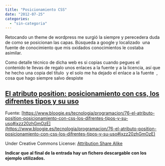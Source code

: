 ```yaml
---
title: "Posicionamiento CSS"
date: "2012-07-25"
categories: 
  - "sin-categoria"
---
```


Retocando un theme de wordpress me surgió la siempre y perecedera duda de como se posicionan las capas. Búsqueda a google y localizado  una fuente de conocimiento que mis oxidados conocimientos le costaba asimilar.

Como detalle técnico de dicha web es si copias cuando pegues el  contenido te llevas de regalo unos enlaces a la fuente y a la licencia, así que he hecho una copia del título  y el solo me ha dejado el enlace a la fuente  , cosa que hago siempre salvo despiste

## [El atributo position: posicionamiento con css, los difrentes tipos y su uso](https://www.bloogie.es/tecnologia/programacion/76-el-atributo-position-posicionamiento-con-css-los-difrentes-tipos-y-su-uso)

Fuente: [https://www.bloogie.es/tecnologia/programacion/76-el-atributo-position-posicionamiento-con-css-los-difrentes-tipos-y-su-uso#ixzz20zhGmOzE](https://www.bloogie.es/tecnologia/programacion/76-el-atributo-position-posicionamiento-con-css-los-difrentes-tipos-y-su-uso#ixzz20zhGmOzE)

Under Creative Commons License: [Attribution Share Alike](https://creativecommons.org/licenses/by-sa/3.0)

**Indicar que al final de la entrada hay un fichero descargable con los ejemplo utilizados.**
